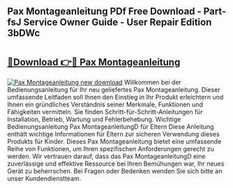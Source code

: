 ## Pax Montageanleitung PDf Free Download - Part-fsJ Service Owner Guide - User Repair Edition 3bDWc

# <h2><a href="http://df8y7w.blite.top/?on=Pax+Montageanleitung">🔗Download 👉🔴 Pax Montageanleitung</a></h2>

[![Pax Montageanleitung new download](https://i.imgur.com/lujVjoI.png)](http://df8y7w.blite.top/?on=Pax+Montageanleitung)
Willkommen bei der Bedienungsanleitung für Ihr neu geliefertes Pax Montageanleitung. Dieser umfassende Leitfaden soll Ihnen den Einstieg in Ihr Produkt erleichtern und Ihnen ein gründliches Verständnis seiner Merkmale, Funktionen und Fähigkeiten vermitteln. Sie finden Schritt-für-Schritt-Anleitungen für Installation, Betrieb, Wartung und Fehlerbehebung. Wichtige Bedienungsanleitung Pax MontageanleitungD für Eltern Diese Anleitung enthält wichtige Informationen für Eltern zur sicheren Verwendung dieses Produkts für Kinder. Dieses Pax Montageanleitung bietet eine umfassende Reihe von Funktionen, um Ihren spezifischen Anforderungen gerecht zu werden. Wir vertrauen darauf, dass das Pax MontageanleitungD eine zuverlässige und effektive Ressource bei Ihren Bemühungen war, Ihr neues Gerät zu beherrschen. Bei Fragen oder Bedenken wenden Sie sich bitte an unser Kundendienstteam.
